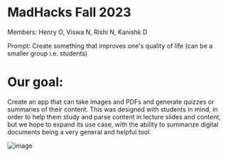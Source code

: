 # MadHacks Fall 2023
Members: Henry O, Viswa N, Rishi N, Kanishk D

Prompt: Create something that improves one's quality of life (can be a smaller group i.e. students)


# Our goal:
Create an app that can take images and PDFs and generate quizzes or summaries of their content. 
This was designed with students in mind, in order to help them study and parse content in lecture slides and content,
but we hope to expand its use case, with the ability to summarize digital documents being a very general and helpful tool.

![image](https://drive.google.com/uc?export=view&id=1MqkfqFqOd9FJhWE4KNKQ1-5Clr2JD_Di)
